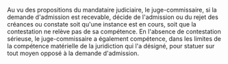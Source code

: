   

Au vu des propositions du mandataire judiciaire, le juge-commissaire, si la demande d'admission est recevable, décide de l'admission ou du rejet des créances ou constate soit qu'une instance est en cours, soit que la contestation ne relève pas de sa compétence. En l'absence de contestation sérieuse, le juge-commissaire a également compétence, dans les limites de la compétence matérielle de la juridiction qui l'a désigné, pour statuer sur tout moyen opposé à la demande d'admission.


  

  
